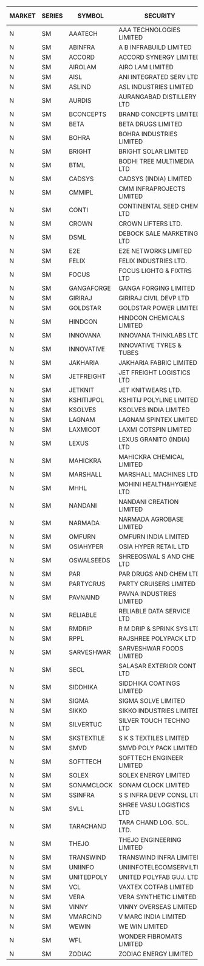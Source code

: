 


| MARKET | SERIES | SYMBOL | SECURITY | PREV CL PR | OPEN PRICE | HIGH PRICE | LOW PRICE | CLOSE PRICE | NET TRDVAL | NET TRDQTY | CORP IND | HI 52 WK | LO 52 WK |
| ----- | ----- | ----- | ----- | ----- | ----- | ----- | ----- | ----- | ----- | ----- | ----- | ----- | ----- |
| N | SM | AAATECH | AAA TECHNOLOGIES LIMITED | 63.25 | 64.00 | 69.55 | 64.00 | 67.00 | 4256400.00 | 63000 |  | 69.55 | 42.00 |
| N | SM | ABINFRA | A B INFRABUILD LIMITED | 10.20 | 10.70 | 10.70 | 10.20 | 10.20 | 289600.00 | 28000 |  | 10.70 | 5.00 |
| N | SM | ACCORD | ACCORD SYNERGY LIMITED | 15.00 | 15.00 | 15.00 | 15.00 | 15.00 | 30000.00 | 2000 |  | 27.00 | 10.25 |
| N | SM | AIROLAM | AIRO LAM LIMITED | 29.65 | 30.00 | 33.00 | 30.00 | 33.00 | 472500.00 | 15000 |  | 36.00 | 17.35 |
| N | SM | AISL | ANI INTEGRATED SERV LTD. | 47.95 | 49.25 | 50.65 | 45.15 | 45.75 | 1207620.00 | 25200 |  | 55.40 | 17.60 |
| N | SM | ASLIND | ASL INDUSTRIES LIMITED | 12.40 | 11.80 | 11.80 | 11.80 | 11.80 | 47200.00 | 4000 |  | 22.10 | 4.75 |
| N | SM | AURDIS | AURANGABAD DISTILLERY LTD | 37.45 | 39.30 | 39.30 | 39.30 | 39.30 | 628800.00 | 16000 |  | 39.30 | 25.80 |
| N | SM | BCONCEPTS | BRAND CONCEPTS LIMITED | 25.00 | 23.80 | 23.80 | 23.80 | 23.80 | 142800.00 | 6000 |  | 32.05 | 13.70 |
| N | SM | BETA | BETA DRUGS LIMITED | 304.40 | 309.00 | 309.00 | 301.25 | 301.25 | 977800.00 | 3200 |  | 350.20 | 52.05 |
| N | SM | BOHRA | BOHRA INDUSTRIES LIMITED | 4.55 | 4.75 | 4.75 | 4.35 | 4.35 | 89700.00 | 20000 |  | 7.25 | .95 |
| N | SM | BRIGHT | BRIGHT SOLAR LIMITED | 10.20 | 10.20 | 10.20 | 10.20 | 10.20 | 214200.00 | 21000 |  | 15.55 | 5.55 |
| N | SM | BTML | BODHI TREE MULTIMEDIA LTD | 70.00 | 68.00 | 68.00 | 68.00 | 68.00 | 81600.00 | 1200 |  | 96.00 | 64.05 |
| N | SM | CADSYS | CADSYS (INDIA) LIMITED | 33.50 | 35.15 | 35.15 | 35.15 | 35.15 | 70300.00 | 2000 |  | 35.15 | 18.10 |
| N | SM | CMMIPL | CMM INFRAPROJECTS LIMITED | 20.10 | 20.50 | 20.50 | 20.10 | 20.10 | 364200.00 | 18000 |  | 21.05 | 2.25 |
| N | SM | CONTI | CONTINENTAL SEED CHEM LTD | 6.90 | 7.00 | 7.00 | 7.00 | 7.00 | 23331.00 | 3333 |  | 14.60 | 5.20 |
| N | SM | CROWN | CROWN LIFTERS LTD. | 95.35 | 99.00 | 100.00 | 90.60 | 90.60 | 2096900.00 | 22000 |  | 100.00 | 38.00 |
| N | SM | DSML | DEBOCK SALE MARKETING LTD | 7.85 | 7.50 | 7.50 | 7.50 | 7.50 | 45000.00 | 6000 |  | 21.95 | 3.50 |
| N | SM | E2E | E2E NETWORKS LIMITED | 40.80 | 39.50 | 41.00 | 39.20 | 41.00 | 565400.00 | 14000 |  | 61.30 | 20.05 |
| N | SM | FELIX | FELIX INDUSTRIES LTD. | 42.50 | 43.25 | 44.50 | 40.40 | 44.35 | 2284600.00 | 52000 |  | 51.25 | 12.35 |
| N | SM | FOCUS | FOCUS LIGHTG & FIXTRS LTD | 32.35 | 33.50 | 33.50 | 32.00 | 32.00 | 297000.00 | 9000 |  | 34.80 | 18.05 |
| N | SM | GANGAFORGE | GANGA FORGING LIMITED | 82.80 | 78.75 | 81.50 | 78.70 | 81.05 | 4483600.00 | 56000 |  | 82.85 | 9.50 |
| N | SM | GIRIRAJ | GIRIRAJ CIVIL DEVP LTD | 76.40 | 80.20 | 80.20 | 80.20 | 80.20 | 96240.00 | 1200 |  | 93.50 | 46.50 |
| N | SM | GOLDSTAR | GOLDSTAR POWER LIMITED | 20.50 | 20.50 | 20.50 | 20.50 | 20.50 | 369000.00 | 18000 |  | 25.30 | 19.70 |
| N | SM | HINDCON | HINDCON CHEMICALS LIMITED | 33.05 | 33.10 | 34.70 | 33.10 | 34.70 | 686800.00 | 20000 |  | 42.95 | 8.25 |
| N | SM | INNOVANA | INNOVANA THINKLABS LTD. | 205.05 | 196.00 | 199.00 | 196.00 | 199.00 | 789800.00 | 4000 |  | 205.05 | 70.25 |
| N | SM | INNOVATIVE | INNOVATIVE TYRES & TUBES | 8.40 | 8.80 | 8.80 | 8.80 | 8.80 | 132000.00 | 15000 |  | 10.35 | 5.65 |
| N | SM | JAKHARIA | JAKHARIA FABRIC LIMITED | 180.00 | 180.00 | 180.00 | 180.00 | 180.00 | 12960000.00 | 72000 |  | 185.00 | 140.00 |
| N | SM | JETFREIGHT | JET FREIGHT LOGISTICS LTD | 26.05 | 27.00 | 27.35 | 27.00 | 27.35 | 873000.00 | 32000 |  | 27.35 | 12.00 |
| N | SM | JETKNIT | JET KNITWEARS LTD. | 35.15 | 36.90 | 36.90 | 36.90 | 36.90 | 55350.00 | 1500 |  | 36.90 | 18.00 |
| N | SM | KSHITIJPOL | KSHITIJ POLYLINE LIMITED | 20.50 | 21.60 | 22.00 | 21.60 | 22.00 | 260800.00 | 12000 |  | 28.25 | 19.85 |
| N | SM | KSOLVES | KSOLVES INDIA LIMITED | 608.90 | 639.30 | 639.30 | 639.30 | 639.30 | 767160.00 | 1200 |  | 1718.20 | 102.05 |
| N | SM | LAGNAM | LAGNAM SPINTEX LIMITED | 27.75 | 27.00 | 27.00 | 27.00 | 27.00 | 81000.00 | 3000 |  | 30.45 | 6.60 |
| N | SM | LAXMICOT | LAXMI COTSPIN LIMITED | 16.50 | 16.10 | 16.10 | 15.30 | 15.30 | 188400.00 | 12000 |  | 17.70 | 7.50 |
| N | SM | LEXUS | LEXUS GRANITO (INDIA) LTD | 11.90 | 11.35 | 12.45 | 11.35 | 12.45 | 72800.00 | 6000 |  | 22.50 | 5.45 |
| N | SM | MAHICKRA | MAHICKRA CHEMICAL LIMITED | 91.00 | 85.05 | 88.50 | 85.05 | 88.25 | 392325.00 | 4500 |  | 95.00 | 70.00 |
| N | SM | MARSHALL | MARSHALL MACHINES LTD | 15.00 | 14.30 | 15.00 | 14.25 | 15.00 | 304050.00 | 21000 |  | 17.35 | 4.85 |
| N | SM | MHHL | MOHINI HEALTH&HYGIENE LTD | 27.50 | 26.50 | 27.35 | 25.70 | 25.90 | 1735800.00 | 66000 |  | 39.50 | 13.50 |
| N | SM | NANDANI | NANDANI CREATION LIMITED | 37.60 | 39.40 | 39.45 | 37.65 | 38.95 | 2142750.00 | 55000 |  | 39.45 | 7.65 |
| N | SM | NARMADA | NARMADA AGROBASE LIMITED | 10.50 | 11.00 | 11.00 | 11.00 | 11.00 | 79200.00 | 7200 |  | 16.70 | 9.50 |
| N | SM | OMFURN | OMFURN INDIA LIMITED | 8.70 | 8.70 | 8.70 | 8.70 | 8.70 | 52200.00 | 6000 |  | 15.75 | 5.40 |
| N | SM | OSIAHYPER | OSIA HYPER RETAIL LTD | 173.00 | 173.00 | 173.00 | 160.00 | 160.00 | 327200.00 | 2000 |  | 238.00 | 117.00 |
| N | SM | OSWALSEEDS | SHREEOSWAL S AND CHE LTD | 45.75 | 43.50 | 43.50 | 43.50 | 43.50 | 174000.00 | 4000 |  | 50.45 | 28.00 |
| N | SM | PAR | PAR DRUGS AND CHEM LTD | 74.00 | 74.10 | 74.25 | 70.30 | 70.30 | 1875100.00 | 26000 |  | 136.50 | 36.10 |
| N | SM | PARTYCRUS | PARTY CRUISERS LIMITED | 20.05 | 20.75 | 21.05 | 20.75 | 21.05 | 167800.00 | 8000 |  | 39.90 | 16.55 |
| N | SM | PAVNAIND | PAVNA INDUSTRIES LIMITED | 177.10 | 173.00 | 173.00 | 173.00 | 173.00 | 138400.00 | 800 |  | 198.00 | 165.05 |
| N | SM | RELIABLE | RELIABLE DATA SERVICE LTD | 26.90 | 26.00 | 26.00 | 25.60 | 25.60 | 497280.00 | 19200 |  | 31.00 | 21.85 |
| N | SM | RMDRIP | R M DRIP & SPRINK SYS LTD | 27.60 | 26.55 | 26.55 | 26.55 | 26.55 | 53100.00 | 2000 |  | 63.00 | 15.50 |
| N | SM | RPPL | RAJSHREE POLYPACK LTD | 140.00 | 135.00 | 147.00 | 135.00 | 147.00 | 9615300.00 | 67000 |  | 154.10 | 52.35 |
| N | SM | SARVESHWAR | SARVESHWAR FOODS LIMITED | 27.00 | 27.00 | 29.00 | 25.10 | 29.00 | 268880.00 | 9600 |  | 37.85 | 9.60 |
| N | SM | SECL | SALASAR EXTERIOR CONT LTD | 22.00 | 22.00 | 22.00 | 22.00 | 22.00 | 528000.00 | 24000 |  | 43.00 | 9.90 |
| N | SM | SIDDHIKA | SIDDHIKA COATINGS LIMITED | 78.50 | 75.00 | 75.00 | 70.65 | 70.65 | 1162900.00 | 16000 |  | 81.50 | 45.00 |
| N | SM | SIGMA | SIGMA SOLVE LIMITED | 165.90 | 174.15 | 174.15 | 174.15 | 174.15 | 522450.00 | 3000 |  | 174.15 | 33.80 |
| N | SM | SIKKO | SIKKO INDUSTRIES LIMITED | 25.10 | 25.10 | 25.10 | 25.10 | 25.10 | 200800.00 | 8000 |  | 33.80 | 11.60 |
| N | SM | SILVERTUC | SILVER TOUCH TECHNO LTD | 79.60 | 80.95 | 81.00 | 80.95 | 81.00 | 485950.00 | 6000 |  | 109.00 | 72.00 |
| N | SM | SKSTEXTILE | S K S TEXTILES LIMITED | 24.00 | 24.30 | 24.30 | 24.30 | 24.30 | 24300.00 | 1000 |  | 30.45 | 22.10 |
| N | SM | SMVD | SMVD POLY PACK LIMITED | 22.05 | 20.95 | 20.95 | 20.95 | 20.95 | 83800.00 | 4000 |  | 24.40 | 6.45 |
| N | SM | SOFTTECH | SOFTTECH ENGINEER LIMITED | 105.40 | 110.50 | 110.50 | 105.10 | 110.35 | 1750640.00 | 16000 |  | 110.50 | 35.50 |
| N | SM | SOLEX | SOLEX ENERGY LIMITED | 60.10 | 57.10 | 60.00 | 57.10 | 60.00 | 462600.00 | 8000 |  | 68.45 | 20.15 |
| N | SM | SONAMCLOCK | SONAM CLOCK LIMITED | 52.00 | 50.00 | 54.60 | 50.00 | 54.00 | 939600.00 | 18000 |  | 66.00 | 38.25 |
| N | SM | SSINFRA | S S INFRA DEVP CONSL LTD | 9.05 | 9.10 | 9.10 | 9.10 | 9.10 | 27300.00 | 3000 |  | 10.20 | 5.65 |
| N | SM | SVLL | SHREE VASU LOGISTICS LTD | 91.00 | 97.00 | 97.00 | 97.00 | 97.00 | 97000.00 | 1000 |  | 104.00 | 76.00 |
| N | SM | TARACHAND | TARA CHAND LOG. SOL. LTD. | 41.00 | 40.75 | 40.75 | 40.20 | 40.20 | 484200.00 | 12000 |  | 52.35 | 26.00 |
| N | SM | THEJO | THEJO ENGINEERING LIMITED | 2722.05 | 2684.90 | 2684.90 | 2400.00 | 2400.00 | 3012210.00 | 1200 |  | 2850.00 | 490.00 |
| N | SM | TRANSWIND | TRANSWIND INFRA LIMITED | 4.95 | 4.90 | 5.15 | 4.75 | 5.15 | 432600.00 | 88000 |  | 12.80 | 4.75 |
| N | SM | UNIINFO | UNIINFOTELECOMSERVILTD | 17.05 | 17.90 | 17.90 | 17.50 | 17.50 | 70800.00 | 4000 |  | 27.45 | 7.85 |
| N | SM | UNITEDPOLY | UNITED POLYFAB GUJ. LTD. | 9.50 | 9.05 | 9.05 | 9.05 | 9.05 | 81450.00 | 9000 |  | 59.75 | 5.95 |
| N | SM | VCL | VAXTEX COTFAB LIMITED | 46.05 | 43.75 | 43.75 | 43.75 | 43.75 | 131250.00 | 3000 |  | 51.00 | 17.00 |
| N | SM | VERA | VERA SYNTHETIC LIMITED | 30.05 | 30.10 | 30.10 | 30.10 | 30.10 | 270900.00 | 9000 |  | 65.90 | 29.25 |
| N | SM | VINNY | VINNY OVERSEAS LIMITED | 42.00 | 43.00 | 43.90 | 43.00 | 43.90 | 784800.00 | 18000 |  | 43.90 | 33.00 |
| N | SM | VMARCIND | V MARC INDIA LIMITED | 34.55 | 33.40 | 35.30 | 33.30 | 33.30 | 507600.00 | 15000 |  | 45.00 | 29.55 |
| N | SM | WEWIN | WE WIN LIMITED | 19.05 | 19.50 | 19.50 | 19.50 | 19.50 | 58500.00 | 3000 |  | 60.00 | 13.55 |
| N | SM | WFL | WONDER FIBROMATS LIMITED | 71.65 | 75.20 | 75.20 | 75.20 | 75.20 | 240640.00 | 3200 |  | 75.20 | 42.70 |
| N | SM | ZODIAC | ZODIAC ENERGY LIMITED | 15.80 | 16.00 | 16.00 | 16.00 | 16.00 | 64000.00 | 4000 |  | 23.75 | 11.50 |



